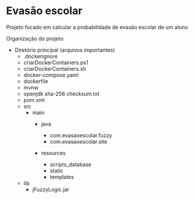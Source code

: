 # Evasão escolar
Projeto focado em calcular a probabilidade de evasão escolar de um aluno

Organização do projeto

- Diretório principal
      (arquivos importantes)
    - .dockerignore
    - criarDockerContainers.ps1
    - criarDockerContainers.sh
    - docker-compose.yaml
    - dockerfile
    - mvnw
    - openjdk sha-256 checksum.txt
    - pom.xml
    - src
        - main
            - java 
                - com.evasaoescolar.fuzzy
                - com.evasaoescolar.site
            
            - resources
                - scripts_database 
                - static
                - templates
    - lib
        - jFuzzyLogic.jar      
 
